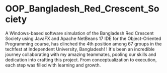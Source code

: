 # OOP_Bangladesh_Red_Crescent_Society
A Windows-based software simulation of the Bangladesh Red Crescent Society using JavaFX and Apache NetBeans 17 IDE for the Object-Oriented Programming course, has clinched the 4th position among 67 groups in the techfest at Independent University, Bangladesh!  ! It's been an incredible journey collaborating with my amazing teammates, pooling our skills and dedication into crafting this project. From conceptualization to execution, each step was filled with learning and growth.
 
